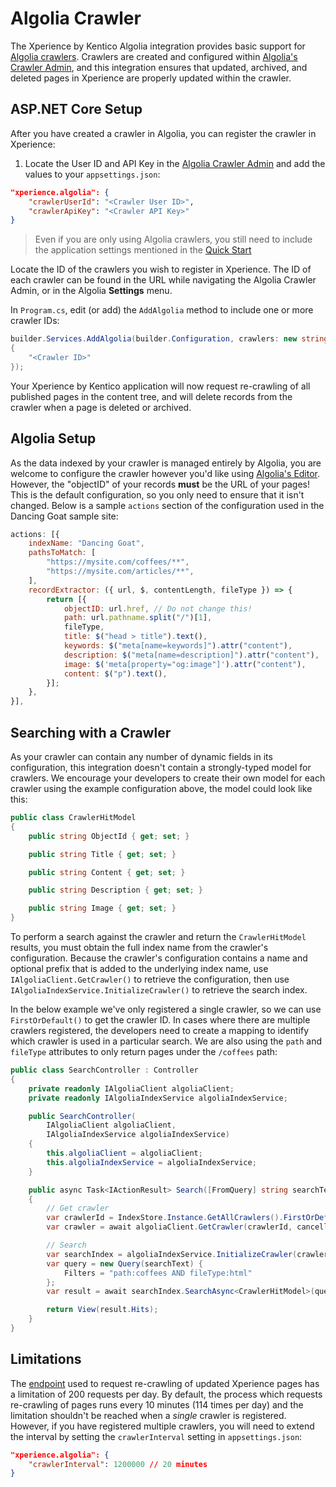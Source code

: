 # Algolia Crawler

The Xperience by Kentico Algolia integration provides basic support for [Algolia crawlers](https://www.algolia.com/doc/tools/crawler/getting-started/overview/). Crawlers are created and configured within [Algolia's Crawler Admin](https://crawler.algolia.com/admin), and this integration ensures that updated, archived, and deleted pages in Xperience are properly updated within the crawler.

## ASP.NET Core Setup

After you have created a crawler in Algolia, you can register the crawler in Xperience:

1. Locate the User ID and API Key in the [Algolia Crawler Admin](https://www.algolia.com/doc/tools/crawler/apis/crawler-rest-api/#authentication) and add the values to your `appsettings.json`:

```json
"xperience.algolia": {
    "crawlerUserId": "<Crawler User ID>",
    "crawlerApiKey": "<Crawler API Key>"
}
```

> Even if you are only using Algolia crawlers, you still need to include the application settings mentioned in the [Quick Start](../README.md#quick-start)

Locate the ID of the crawlers you wish to register in Xperience. The ID of each crawler can be found in the URL while navigating the Algolia Crawler Admin, or in the Algolia **Settings** menu.

In `Program.cs`, edit (or add) the `AddAlgolia` method to include one or more crawler IDs:

```cs
builder.Services.AddAlgolia(builder.Configuration, crawlers: new string[]
{
    "<Crawler ID>"
});
```

Your Xperience by Kentico application will now request re-crawling of all published pages in the content tree, and will delete records from the crawler when a page is deleted or archived.

## Algolia Setup

As the data indexed by your crawler is managed entirely by Algolia, you are welcome to configure the crawler however you'd like using [Algolia's Editor](https://www.algolia.com/doc/tools/crawler/getting-started/crawler-configuration/#how-do-you-access-a-crawler-configuration). However, the "objectID" of your records **must** be the URL of your pages! This is the default configuration, so you only need to ensure that it isn't changed. Below is a sample `actions` section of the configuration used in the Dancing Goat sample site:

```js
actions: [{
    indexName: "Dancing Goat",
    pathsToMatch: [
        "https://mysite.com/coffees/**",
        "https://mysite.com/articles/**",
    ],
    recordExtractor: ({ url, $, contentLength, fileType }) => {
        return [{
            objectID: url.href, // Do not change this!
            path: url.pathname.split("/")[1],
            fileType,
            title: $("head > title").text(),
            keywords: $("meta[name=keywords]").attr("content"),
            description: $("meta[name=description]").attr("content"),
            image: $('meta[property="og:image"]').attr("content"),
            content: $("p").text(),
        }];
    },
}],
```

## Searching with a Crawler

As your crawler can contain any number of dynamic fields in its configuration, this integration doesn't contain a strongly-typed model for crawlers. We encourage your developers to create their own model for each crawler using the example configuration above, the model could look like this:

```cs
public class CrawlerHitModel
{
    public string ObjectId { get; set; }

    public string Title { get; set; }

    public string Content { get; set; }

    public string Description { get; set; }

    public string Image { get; set; }
}
```

To perform a search against the crawler and return the `CrawlerHitModel` results, you must obtain the full index name from the crawler's configuration. Because the crawler's configuration contains a name and optional prefix that is added to the underlying index name, use `IAlgoliaClient.GetCrawler()` to retrieve the configuration, then use `IAlgoliaIndexService.InitializeCrawler()` to retrieve the search index.

In the below example we've only registered a single crawler, so we can use `FirstOrDefault()` to get the crawler ID. In cases where there are multiple crawlers registered, the developers need to create a mapping to identify which crawler is used in a particular search. We are also using the `path` and `fileType` attributes to only return pages under the `/coffees` path:

```cs
public class SearchController : Controller
{
    private readonly IAlgoliaClient algoliaClient;
    private readonly IAlgoliaIndexService algoliaIndexService;

    public SearchController(
        IAlgoliaClient algoliaClient,
        IAlgoliaIndexService algoliaIndexService)
    {
        this.algoliaClient = algoliaClient;
        this.algoliaIndexService = algoliaIndexService;
    }

    public async Task<IActionResult> Search([FromQuery] string searchText, CancellationToken cancellationToken)
    {
        // Get crawler
        var crawlerId = IndexStore.Instance.GetAllCrawlers().FirstOrDefault();
        var crawler = await algoliaClient.GetCrawler(crawlerId, cancellationToken);

        // Search
        var searchIndex = algoliaIndexService.InitializeCrawler(crawler);
        var query = new Query(searchText) {
            Filters = "path:coffees AND fileType:html"
        };
        var result = await searchIndex.SearchAsync<CrawlerHitModel>(query, ct: cancellationToken);

        return View(result.Hits);
    }
}
```

## Limitations

The [endpoint](https://www.algolia.com/doc/rest-api/crawler/#crawl-specific-urls) used to request re-crawling of updated Xperience pages has a limitation of 200 requests per day. By default, the process which requests re-crawling of pages runs every 10 minutes (114 times per day) and the limitation shouldn't be reached when a _single_ crawler is registered. However, if you have registered multiple crawlers, you will need to extend the interval by setting the `crawlerInterval` setting in `appsettings.json`:

```json
"xperience.algolia": {
    "crawlerInterval": 1200000 // 20 minutes
}
```
